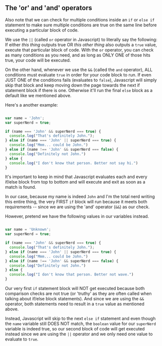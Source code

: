 ## The 'or' and 'and' operators

Also note that we can check for multiple conditions inside an `if` or `else if` statement to make sure multiple conditions are true on the same line before executing a particular block of code.

We use the `||` (called `or` operator in Javascript) to literally say the following: If either *this thing* outputs true OR *this other thing* also outputs a `true` value, execute that particular block of code. With the `or` operator, you can check as many conditions as you need, and as long as ONLY ONE of those hits true, your code will be executed.

On the other hand, whenever we use the `&&` (called the `and` operator), ALL conditions must evaluate `true` in order for your code block to run. If even JUST ONE of the conditions fails (evaluates to `false`), Javascript will simply skip that block and keep moving down the page towards the next if statement block if there is one. Otherwise it'll run the final `else` block as a default like we mentioned above.

Here's a another example:

~~~js

var name = 'John';
var superNerd = true;

if (name === 'John' && superNerd === true) {
  console.log("That's definitely John.");
} else if (name === 'John' || superNerd === true) {
  console.log("Mmm... could be John.")
} else if (name !== 'John' && superNerd === false) {
  console.log("Definitely not John.")
} else {
  console.log("I don't know that person. Better not say hi.")
}
~~~

It's important to keep in mind that Javascript evaluates each and every if/else block from top to bottom and will execute and exit as soon as a match is found.

In our case, because my name is indeed `John` and I'm the total nerd writing this entire thing, the very FIRST `if` block will run because it meets both requirements -- since we are using the 'and' operator (`&&`) as our check.

However, pretend we have the following values in our variables instead.

~~~js

var name = 'Unknown';
var superNerd = true;

if (name === 'John' && superNerd === true) {
  console.log("That's definitely John.");
} else if (name === 'John' || superNerd === true) {
  console.log("Mmm... could be John.")
} else if (name !== 'John' && superNerd === false) {
  console.log("Definitely not John.")
} else {
  console.log("I don't know that person. Better not wave.")
}
~~~

Our very first `if` statement block will NOT get executed because both comparison checks are not true (or 'truthy' as they are often called when talking about if/else block statements). And since we are using the `&&` operator, both statements need to result in a `true` value as mentioned above.

Instead, Javascript will skip to the next `else if` statement and even though the `name` variable still DOES NOT match, the `boolean` value for our `superNerd` variable is indeed true, so our second block of code will get executed instead since we are using the `||` operator and we only need one value to evaluate to `true`.

